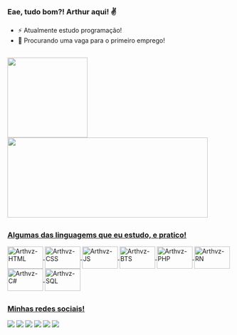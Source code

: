 ### Eae, tudo bom?! Arthur aqui! ✌

- ⚡ Atualmente estudo programação!
- 👀 Procurando uma vaga para o primeiro emprego!
##

<div>
  <a href="https://github.com/Arthvz">
  <img height="180em" src="https://github-readme-stats.vercel.app/api?username=Arthvz&show_icons=true&theme=dracula&include_all_commits=true&count_private=true&title_color=F5DF4D&text_color=78fe95&border_color=F5DF4D"/>
  <img height="180em" width="450em" src="https://github-readme-stats.vercel.app/api/top-langs/?username=Arthvz&layout=compact&langs_count=7&theme=dracula&title_color=F5DF4D&text_color=78fe95&border_color=F5DF4D"/>
</div>

  ##
### Algumas das linguagems que eu estudo, e pratico!
  
<div>
  <img align="center" alt="Arthvz-HTML" height="50" width="80" src="https://cdn.jsdelivr.net/gh/devicons/devicon/icons/html5/html5-plain-wordmark.svg" />
  <img align="center" alt="Arthvz-CSS" height="50" width="80" src="https://cdn.jsdelivr.net/gh/devicons/devicon/icons/css3/css3-plain-wordmark.svg" />
  <img align="center" alt="Arthvz-JS" height="50" width="80" src="https://cdn.jsdelivr.net/gh/devicons/devicon/icons/javascript/javascript-original.svg" />
  <img align="center" alt="Arthvz-BTS" height="50" width="80" src="https://cdn.jsdelivr.net/gh/devicons/devicon/icons/bootstrap/bootstrap-plain-wordmark.svg" />
  <img align="center" alt="Arthvz-PHP" height="50" width="80" src="https://cdn.jsdelivr.net/gh/devicons/devicon/icons/php/php-plain.svg" />
  <img align="center" alt="Arthvz-RN" height="50" width="80" src="https://cdn.jsdelivr.net/gh/devicons/devicon/icons/react/react-original-wordmark.svg" />
  <img align="center" alt="Arthvz-C#" height="50" width="80" src="https://cdn.jsdelivr.net/gh/devicons/devicon/icons/csharp/csharp-original.svg" />
  <img align="center" alt="Arthvz-SQL" height="50" width="80" src="https://cdn.jsdelivr.net/gh/devicons/devicon/icons/mysql/mysql-plain-wordmark.svg" />
          
</div>

  ##
### Minhas redes sociais!

<div> 
  <a href="https://api.whatsapp.com/send/?phone=5511963129841&text&app_absent=0" target=”_blank” class="whatsapp"><img src="https://img.shields.io/badge/WhatsApp-25D366?style=for-the-badge&logo=whatsapp&logoColor=white"/></a>
  <a href="https://t.me/artverdadeiro" target="_blank" class="telegram"><img src="https://img.shields.io/badge/Telegram-2CA5E0?style=for-the-badge&logo=telegram&logoColor=white"/></a>
  <a href="https://www.linkedin.com/in/arthur-verdadeiro-9b562b218/" target=”_blank” class="linkedin"><img src="https://img.shields.io/badge/LinkedIn-0077B5?style=for-the-badge&logo=linkedin&logoColor=white"/></a>
  <a href="https://www.instagram.com/arthurvddr/" target=”_blank” class="instagram"><img src="https://img.shields.io/badge/Instagram-E4405F?style=for-the-badge&logo=instagram&logoColor=white"/></a>
  <a href="https://twitter.com/ueivizi" target=”_blank” class="twitter"><img src="https://img.shields.io/badge/Twitter-1DA1F2?style=for-the-badge&logo=twitter&logoColor=white"/></a>
  <a href="https://www.twitch.tv/wayvz" target=”_blank” class="twitch"><img src="https://img.shields.io/badge/Twitch-9146FF?style=for-the-badge&logo=twitch&logoColor=white"/></a>
</div>
